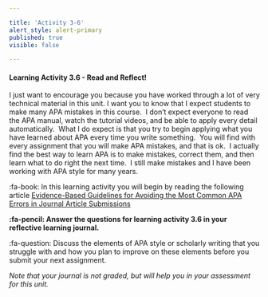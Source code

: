 ```yaml
---

title: 'Activity 3-6'
alert_style: alert-primary
published: true
visible: false

---
```


#### Learning Activity 3.6 - Read and Reflect!

I just want to encourage you because you have worked through a lot of very technical material in this unit. I want you to know that I expect students to make many APA mistakes in this course.  I don’t expect everyone to read the APA manual, watch the tutorial videos, and be able to apply every detail automatically.  What I do expect is that you try to begin applying what you have learned about APA every time you write something.  You will find with every assignment that you will make APA mistakes, and that is ok.  I actually find the best way to learn APA is to make mistakes, correct them, and then learn what to do right the next time.  I still make mistakes and I have been working with APA style for many years. 

:fa-book: In this learning activity you will begin by reading the following article [Evidence-Based Guidelines for Avoiding the Most Common APA Errors in Journal Article Submissions](https://pdfs.semanticscholar.org/2938/77304aa49a3f75873a35706f746e7431fabc.pdf?_ga=2.80074837.335470918.1560775347-349340290.1554862873)

**:fa-pencil: Answer the questions for learning activity 3.6 in your reflective learning journal.**

:fa-question:  Discuss the elements of APA style or scholarly writing that you struggle with and how you plan to improve on these elements before you submit your next assignment. 

*Note that your journal is not graded, but will help you in your assessment for this unit.*

